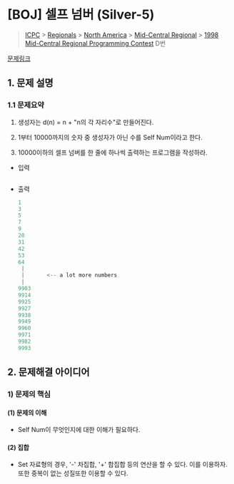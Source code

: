 # [BOJ] 셀프 넘버 (Silver-5)

> [ICPC](https://www.acmicpc.net/category/1) > [Regionals](https://www.acmicpc.net/category/7) > [North America](https://www.acmicpc.net/category/8) > [Mid-Central Regional](https://www.acmicpc.net/category/37) > [1998 Mid-Central Regional Programming Contest](https://www.acmicpc.net/category/detail/154) D번

[문제링크](https://www.acmicpc.net/problem/4673)

## 1. 문제 설명



### 1.1 문제요약

1.  생성자는 d(n) = n + "n의 각 자리수"로 만들어진다.

2.  1부터 10000까지의 숫자 중 생성자가 아닌 수를 Self Num이라고 한다.
3. 10000이하의 셀프 넘버를 한 줄에 하나씩 출력하는 프로그램을 작성하라.

- 입력

  ```python
  
  ```
  
- 출력

  ```python
  1
  3
  5
  7
  9
  20
  31
  42
  53
  64
   |
   |       <-- a lot more numbers
   |
  9903
  9914
  9925
  9927
  9938
  9949
  9960
  9971
  9982
  9993
  ```
  
  

## 2. 문제해결 아이디어



### 1) 문제의 핵심



#### (1) 문제의 이해

- Self Num이 무엇인지에 대한 이해가 필요하다.



#### (2) 집합

- Set 자료형의 경우, '-' 차집합, '+' 합집합 등의 연산을 할 수 있다. 이를 이용하자. 또한 중복이 없는 성질또한 이용할 수 있다. 